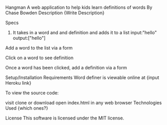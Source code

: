 Hangman
A web application to help kids learn definitions of words
By Chase Bowden
Description
{Write Description}

Specs
1. It takes in a word and and definition and adds it to a list
input:"hello"
output:["hello"]

Add a word to the list via a form

Click on a word to see definition

Once a word has been clicked, add a definition via a form

Setup/Installation Requirements
Word definer is viewable online at {input Heroku link}

To view the source code:

visit
clone or download
open index.html in any web browser
Technologies Used
{which ones?}

License
This software is licensed under the MIT license.

